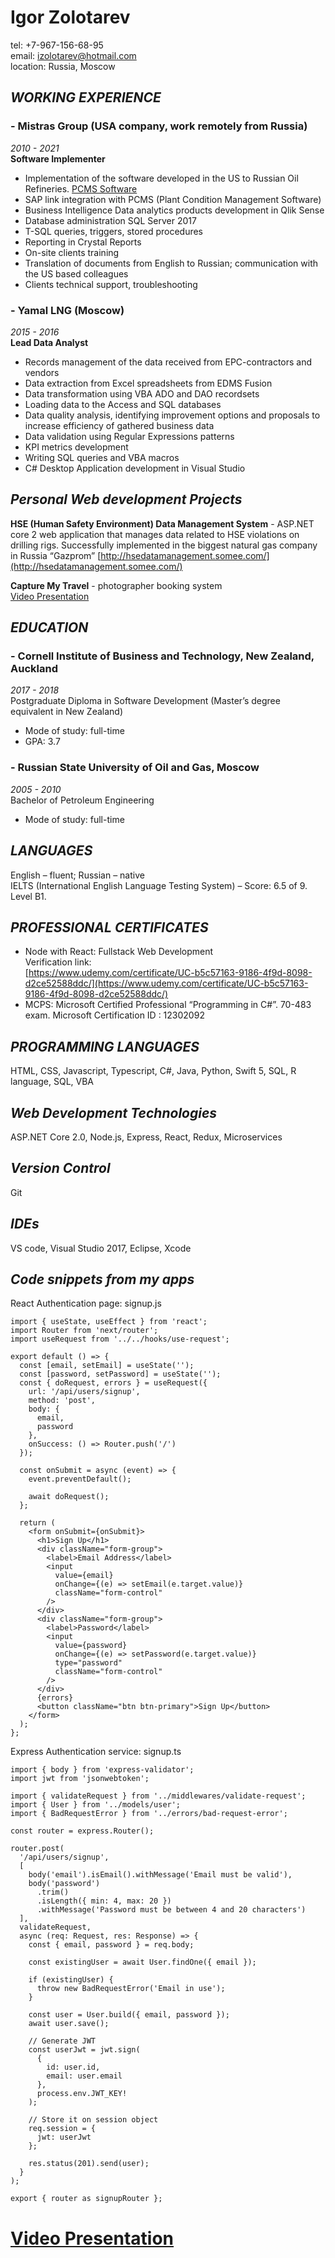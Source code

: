 # **Igor Zolotarev**

tel: +7-967-156-68-95  
email: izolotarev@hotmail.com  
location: Russia, Moscow

## **_WORKING EXPERIENCE_**

### - **Mistras Group** (USA company, work remotely from Russia)

_2010 - 2021_  
**Software Implementer**

- Implementation of the software developed in the US to Russian Oil Refineries. [PCMS Software](https://www.pcmssoftware.com/)
- SAP link integration with PCMS (Plant Condition Management Software)
- Business Intelligence Data analytics products development in Qlik Sense
- Database administration SQL Server 2017
- T-SQL queries, triggers, stored procedures
- Reporting in Crystal Reports
- On-site clients training
- Translation of documents from English to Russian; communication with the US based colleagues
- Clients technical support, troubleshooting

### - **Yamal LNG** (Moscow)

_2015 - 2016_  
**Lead Data Analyst**

- Records management of the data received from EPC-contractors and vendors
- Data extraction from Excel spreadsheets from EDMS Fusion
- Data transformation using VBA ADO and DAO recordsets
- Loading data to the Access and SQL databases
- Data quality analysis, identifying improvement options and proposals to increase efficiency of gathered business data
- Data validation using Regular Expressions patterns
- KPI metrics development
- Writing SQL queries and VBA macros
- C# Desktop Application development in Visual Studio

## **_Personal Web development Projects_**

**HSE (Human Safety Environment) Data Management System** - ASP.NET core 2 web application that manages data related to HSE violations on drilling rigs. Successfully implemented in the biggest natural gas company in Russia “Gazprom”
[http://hsedatamanagement.somee.com/](http://hsedatamanagement.somee.com/)

**Capture My Travel** - photographer booking system  
[Video Presentation](https://youtu.be/4cQl2Xc-9Q4)

## **_EDUCATION_**

### - **Cornell Institute of Business and Technology, New Zealand, Auckland**

_2017 - 2018_  
Postgraduate Diploma in Software Development
(Master’s degree equivalent in New Zealand)

- Mode of study: full-time
- GPA: 3.7

### - **Russian State University of Oil and Gas, Moscow**

_2005 - 2010_  
Bachelor of Petroleum Engineering

- Mode of study: full-time

## **_LANGUAGES_**

English – fluent; Russian – native  
IELTS (International English Language Testing System) – Score: 6.5 of 9. Level B1.

## **_PROFESSIONAL CERTIFICATES_**

- Node with React: Fullstack Web Development  
  Verification link:  
  [https://www.udemy.com/certificate/UC-b5c57163-9186-4f9d-8098-d2ce52588ddc/](https://www.udemy.com/certificate/UC-b5c57163-9186-4f9d-8098-d2ce52588ddc/)
- MCPS: Microsoft Certified Professional “Programming in C#”. 70-483 exam. Microsoft Certification ID : 12302092

## **_PROGRAMMING LANGUAGES_**

HTML, CSS, Javascript, Typescript, C#, Java, Python, Swift 5, SQL, R language, SQL, VBA

## **_Web Development Technologies_**

ASP.NET Core 2.0, Node.js, Express, React, Redux, Microservices

## **_Version Control_**

Git

## **_IDEs_**

VS code, Visual Studio 2017, Eclipse, Xcode

## **_Code snippets from my apps_**

React Authentication page: signup.js

```
import { useState, useEffect } from 'react';
import Router from 'next/router';
import useRequest from '../../hooks/use-request';

export default () => {
  const [email, setEmail] = useState('');
  const [password, setPassword] = useState('');
  const { doRequest, errors } = useRequest({
    url: '/api/users/signup',
    method: 'post',
    body: {
      email,
      password
    },
    onSuccess: () => Router.push('/')
  });

  const onSubmit = async (event) => {
    event.preventDefault();

    await doRequest();
  };

  return (
    <form onSubmit={onSubmit}>
      <h1>Sign Up</h1>
      <div className="form-group">
        <label>Email Address</label>
        <input
          value={email}
          onChange={(e) => setEmail(e.target.value)}
          className="form-control"
        />
      </div>
      <div className="form-group">
        <label>Password</label>
        <input
          value={password}
          onChange={(e) => setPassword(e.target.value)}
          type="password"
          className="form-control"
        />
      </div>
      {errors}
      <button className="btn btn-primary">Sign Up</button>
    </form>
  );
};
```

Express Authentication service: signup.ts

```import express, { Request, Response } from 'express';
import { body } from 'express-validator';
import jwt from 'jsonwebtoken';

import { validateRequest } from '../middlewares/validate-request';
import { User } from '../models/user';
import { BadRequestError } from '../errors/bad-request-error';

const router = express.Router();

router.post(
  '/api/users/signup',
  [
    body('email').isEmail().withMessage('Email must be valid'),
    body('password')
      .trim()
      .isLength({ min: 4, max: 20 })
      .withMessage('Password must be between 4 and 20 characters')
  ],
  validateRequest,
  async (req: Request, res: Response) => {
    const { email, password } = req.body;

    const existingUser = await User.findOne({ email });

    if (existingUser) {
      throw new BadRequestError('Email in use');
    }

    const user = User.build({ email, password });
    await user.save();

    // Generate JWT
    const userJwt = jwt.sign(
      {
        id: user.id,
        email: user.email
      },
      process.env.JWT_KEY!
    );

    // Store it on session object
    req.session = {
      jwt: userJwt
    };

    res.status(201).send(user);
  }
);

export { router as signupRouter };
```

# [Video Presentation](https://youtu.be/4cQl2Xc-9Q4)
